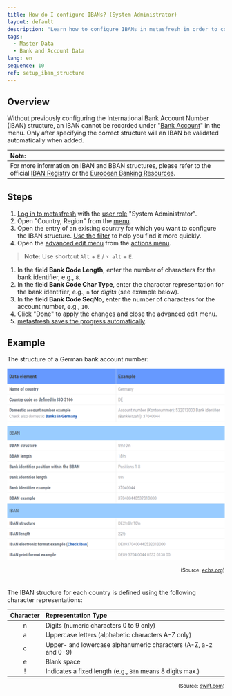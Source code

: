 ```yaml
---
title: How do I configure IBANs? (System Administrator)
layout: default
description: "Learn how to configure IBANs in metasfresh in order to conduct business worldwide using valid international bank account numbers."
tags:
  - Master Data
  - Bank and Account Data
lang: en
sequence: 10
ref: setup_iban_structure
---
```


## Overview
Without previously configuring the International Bank Account Number (IBAN) structure, an IBAN cannot be recorded under "[Bank Account](Menu)" in the menu. Only after specifying the correct structure will an IBAN be validated automatically when added.

| **Note:** |
| :--- |
| For more information on IBAN and BBAN structures, please refer to the official <a href="https://www.swift.com/sites/default/files/resources/iban_registry.pdf" title="Data Standards (BIC, IBAN, LEI) &#124; swift.com" target="_blank">IBAN Registry</a> or the <a href="https://www.ecbs.org/iban.htm" title="International Bank Account Number &#124; ecbs.org" target="_blank">European Banking Resources</a>. |

## Steps
1. [Log in to metasfresh](Login) with the [user role](NewUserRole) "System Administrator".
1. Open "Country, Region" from the [menu](Menu).
1. Open the entry of an existing country for which you want to configure the IBAN structure. [Use the filter](Filtering_function) to help you find it more quickly.
1. Open the [advanced edit menu](ViewModes#adv-edit) from the [actions menu](StartAction#actions-menu).
 >**Note:** Use shortcut `Alt` + `E` / `⌥ alt` + `E`.

1. In the field **Bank Code Length**, enter the number of characters for the bank identifier, e.g., `8`.
1. In the field **Bank Code Char Type**, enter the character representation for the bank identifier, e.g., `n` for *digits* (see example below).
1. In the field **Bank Code SeqNo**, enter the number of characters for the account number, e.g., `10`.
1. Click "Done" to apply the changes and close the advanced edit menu.
1. [metasfresh saves the progress automatically](Saveindicator).

## Example
The structure of a German bank account number:

<kbd><img src="assets/IBAN_structure_Germany.png" alt="Fig.: German IBAN structure"></kbd>
<div style="text-align: right;"><sup>(Source: <a href="https://www.ecbs.org/iban/germany-bank-account-number.html" title="European Banking Resources" target="_blank">ecbs.org</a>)</sup></div>

<br>The IBAN structure for each country is defined using the following character representations:

| Character | Representation Type |
| :--: | :-- |
| n | Digits (numeric characters 0 to 9 only) |
| a | Uppercase letters (alphabetic characters A-Z only) |
| c | Upper- and lowercase alphanumeric characters (A-Z, a-z and 0-9) |
| e | Blank space |
| ! | Indicates a fixed length (e.g., `8!n` means 8 digits max.) |

<div style="text-align: right;"><sup>(Source: <a href="https://www.swift.com/sites/default/files/resources/iban_registry.pdf" title="IBAN Registry" target="_blank">swift.com</a>)</sup></div>
